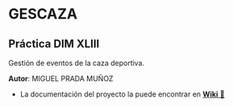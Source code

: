 # GESCAZA

## Práctica DIM XLIII

Gestión de eventos de la caza deportiva.

**Autor**: MIGUEL PRADA MUÑOZ

- La documentación del proyecto la puede encontrar en [**Wiki** 📖](https://git.institutomilitar.com/PradaDIMXLIII/gescaza/wikis/home)